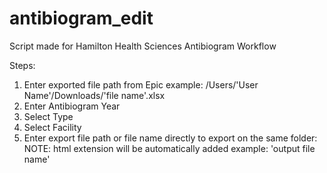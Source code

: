 # antibiogram_edit

Script made for Hamilton Health Sciences Antibiogram Workflow

Steps:
1. Enter exported file path from Epic
    example: /Users/'User Name'/Downloads/'file name'.xlsx
2. Enter Antibiogram Year
3. Select Type
4. Select Facility
5. Enter export file path or file name directly to export on the same folder:
    NOTE: html extension will be automatically added
    example: 'output file name'